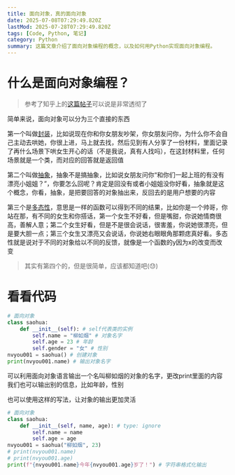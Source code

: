 ```yaml
---
title: 面向对象，真的面向对象
date: 2025-07-08T07:29:49.820Z
lastMod: 2025-07-28T07:29:49.820Z
tags: [Code, Python, 笔记]
category: Python
summary: 这篇文章介绍了面向对象编程的概念，以及如何用Python实现面向对象编程。
---
```

# 什么是面向对象编程？

> 参考了知乎上的<a href="https://zhuanlan.zhihu.com/p/334050088">这篇帖子</a>可以说是非常透彻了

简单来说，面向对象可以分为三个直接的东西

第一个叫做<a href="https://baike.baidu.com/item/%E5%B0%81%E8%A3%85/2796965?fromModule=lemma_inlink">封装</a>，比如说现在你和你女朋友吵架，你女朋友问你，为什么你不会自己主动去哄她，你很上进，马上就去找，然后见到有人分享了一份材料，里面记录了再什么场景下哄女生开心的话（不是我说，真有人找吗），在这封材料里，任何场景就是一个类，而对应的回答就是返回值

第二个叫做<a href="https://baike.baidu.com/item/%E6%8A%BD%E8%B1%A1/9021828">抽象</a>，抽象不是搞抽象，比如说女朋友问你“和你们一起上班的有没有漂亮小姐姐？”，你要怎么回呢？肯定是回没有或者小姐姐没你好看，抽象就是这个概念，你看，抽象，是把要回答的对象抽出来，反回去的是用户想要的内容

第三个是<a href="https://baike.baidu.com/item/%E5%A4%9A%E6%80%81%E6%80%A7/4725624?fromModule=lemma_inlink">多态性</a>，意思是一样的函数可以得到不同的结果，比如你是一个帅哥，你站在那，有不同的女生和你搭话，第一个女生不好看，但是嘴甜，你说她情商很高，善解人意；第二个女生好看，但是不是很会说话，很害羞，你说她很漂亮，但是要大胆一点；第三个女生又漂亮又会说话，你说她右眼眼角那颗痣真好看。多态性就是说对于不同的对象给以不同的反馈，就像是一个函数的y因为x的改变而改变

> 其实有第四个的，但是很简单，应该都知道吧(😓)

# 看看代码

```python
# 面向对象
class saohua:
    def __init__(self): # self代表类的实例
        self.name = "柳如烟" # 对象名字
        self.age = 23 # 年龄
        self.gender = "女" # 性别
nvyou001 = saohua() # 创建对象
print(nvyou001.name) # 输出对象名字
```

可以利用面向对象语言输出一个名叫柳如烟的对象的名字，更改print里面的内容我们也可以输出别的信息，比如年龄，性别

也可以使用这样的写法，让对象的输出更加灵活

```python
# 面向对象
class saohua:
    def __init__(self, name, age): # type: ignore
        self.name = name
        self.age = age
nvyou001 = saohua("柳如烟", 23)
# print(nvyou001.name)
# print(nvyou001.age)
print(f"{nvyou001.name}今年{nvyou001.age}岁了！") # 字符串格式化输出
```
